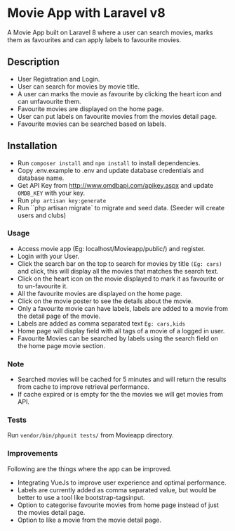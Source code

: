 # Movie App with Laravel v8
A Movie App built on Laravel 8 where a user can search movies, marks them as favourites and can apply labels to favourite movies.
## Description
- User Registration and Login.
- User can search for movies by movie title.
- A user can marks the movie as favourite by clicking the heart icon and can unfavourite them.
- Favourite movies are displayed on the home page.
- User can put labels on favourite movies from the movies detail page.
- Favourite movies can be searched based on labels.

## Installation
- Run ``composer install``  and ``npm install`` to install dependencies. 
- Copy .env.example to .env and update database credentials and database name.
- Get API Key from http://www.omdbapi.com/apikey.aspx and update `OMDB_KEY` with your key.
- Run ``php artisan key:generate``
- Run ``php artisan migrate` to migrate and seed data. (Seeder will create users and clubs)

### Usage
- Access movie app (Eg: localhost/Movieapp/public/) and register.
- Login with your User.
- Click the search bar on the top to search for movies by title `(Eg: cars)` and click, this will display all the movies that matches the search text.
- Click on the heart icon on the movie displayed to mark it as favourite or to un-favourite it.
- All the favourite movies are displayed on the home page.
- Click on the movie poster to see the details about the movie.
- Only a favourite movie can have labels, labels are added to a movie from the detail page of the movie.
- Labels are added as comma separated text `Eg: cars,kids`
- Home page will display field with all tags of a movie of a logged in user.
- Favourite Movies can be searched by labels using the search field on the home page movie section.

### Note
- Searched movies will be cached for 5 minutes and will return the results from cache to improve retrieval performance.
- If cache expired or is empty for the the movies we will get movies from API.  

### Tests
Run `vendor/bin/phpunit tests/` from Movieapp directory.

### Improvements
Following are the things where the app can be improved.
- Integrating VueJs to improve user experience and optimal performance.
- Labels are currently added as comma separated value, but would be better to use a tool like bootstrap-tagsinput.
- Option to categorise favourite movies from home page instead of just the movies detail page.
- Option to like a movie from the movie detail page.

